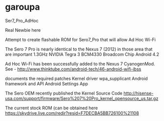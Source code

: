 garoupa
=======

Ser7_Pro_AdHoc

Real Newbie here

Attempt to create flashable ROM for Sero7_Pro that will allow Ad Hoc Wi-Fi

The Sero 7 Pro is nearly identical to the Nexus 7 (2012) in those area that are important
  1.3GHz NVIDIA Tegra 3 
  BCM4330 Broadcom Chip 
  Android 4.2

Ad Hoc Wi-Fi has been successfully added to the Nexus 7 CyanogenMod.  See -
http://www.thinktube.com/android-tech/46-android-wifi-ibss
 
documents the required patches
  Kernel driver
  wpa_supplicant
  Android framework and API
  Android Settings App

The Sero OEM recently published the Kernel Source Code
http://hisense-usa.com/support/firmware/Sero%207%20Pro_kernel_opensource_us.tar.gz

The current stock ROM (can be obtained here
https://skydrive.live.com/redir?resid=F7DECBA5BB726100%21108

